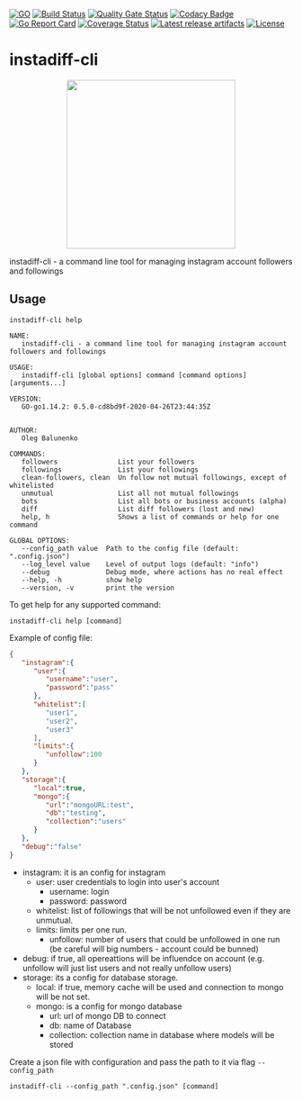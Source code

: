 [![GO](https://img.shields.io/github/go-mod/go-version/oleg-balunenko/instadiff-cli)](https://golang.org/doc/devel/release.html)
[![Build Status](https://travis-ci.com/oleg-balunenko/instadiff-cli.svg?branch=master)](https://travis-ci.com/oleg-balunenko/instadiff-cli)
[![Quality Gate Status](https://sonarcloud.io/api/project_badges/measure?project=instadiff-cli&metric=alert_status)](https://sonarcloud.io/dashboard?id=instadiff-cli)
[![Codacy Badge](https://api.codacy.com/project/badge/Grade/e1b08a94c9cb45f4ac86391ef936166e)](https://www.codacy.com/manual/oleg.balunenko/instadiff-cli?utm_source=github.com&amp;utm_medium=referral&amp;utm_content=oleg-balunenko/instadiff-cli&amp;utm_campaign=Badge_Grade)
[![Go Report Card](https://goreportcard.com/badge/github.com/oleg-balunenko/instadiff-cli)](https://goreportcard.com/report/github.com/oleg-balunenko/instadiff-cli)
[![Coverage Status](https://coveralls.io/repos/github/oleg-balunenko/instadiff-cli/badge.svg?branch=master)](https://coveralls.io/github/oleg-balunenko/instadiff-cli?branch=master)
[![Latest release artifacts](https://img.shields.io/github/v/release/oleg-balunenko/instadiff-cli)](https://github.com/oleg-balunenko/instadiff-cli/releases/latest)
[![License](https://img.shields.io/github/license/oleg-balunenko/instadiff-cli)](/LICENSE)

# instadiff-cli

<p align="center">
  <img src="https://github.com/oleg-balunenko/instadiff-cli/blob/master/.assets/gopher.png" alt="" width="300">
  <br>
</p>

instadiff-cli - a command line tool for managing instagram account followers and followings

## Usage

```shell script
instadiff-cli help
```

```text
NAME:
   instadiff-cli - a command line tool for managing instagram account followers and followings

USAGE:
   instadiff-cli [global options] command [command options] [arguments...]

VERSION:
   GO-go1.14.2: 0.5.0-cd8bd9f-2020-04-26T23:44:35Z


AUTHOR:
   Oleg Balunenko

COMMANDS:
   followers               List your followers
   followings              List your followings
   clean-followers, clean  Un follow not mutual followings, except of whitelisted
   unmutual                List all not mutual followings
   bots                    List all bots or business accounts (alpha)
   diff                    List diff followers (lost and new)
   help, h                 Shows a list of commands or help for one command

GLOBAL OPTIONS:
   --config_path value  Path to the config file (default: ".config.json")
   --log_level value    Level of output logs (default: "info")
   --debug              Debug mode, where actions has no real effect
   --help, -h           show help
   --version, -v        print the version
```

To get help for any supported command:

``` shell script
instadiff-cli help [command]
```

Example of config file:

```json
{
   "instagram":{
      "user":{
         "username":"user",
         "password":"pass"
      },
      "whitelist":[
         "user1",
         "user2",
         "user3"
      ],
      "limits":{
         "unfollow":100
      }
   },
   "storage":{
      "local":true,
      "mongo":{
         "url":"mongoURL:test",
         "db":"testing",
         "collection":"users"
      }
   },
   "debug":"false"
}
```

* instagram: it is an config for instagram
	* user: user credentials to login into user's account
		* username: login
		* password: password
	* whitelist: list of followings that will be not unfollowed even if they are unmutual.
	* limits: limits per one run.
		* unfollow: number of users that could be unfollowed in one run (be careful will big numbers - account could be bunned)
* debug: if true, all opereattions will be influendce on account (e.g. unfollow will just list users and not really unfollow users)
* storage: its a config for database storage. 
	* local: if true, memory cache will be used and connection to mongo will be not set.
	* mongo: is a config for mongo database
	  - url: url of mongo DB to connect
	  - db: name of Database
	  - collection: collection name in database where models will be stored

 

Create a json file with configuration and pass the path to it via flag `--config_path`

```shell script
instadiff-cli --config_path ".config.json" [command]
```
